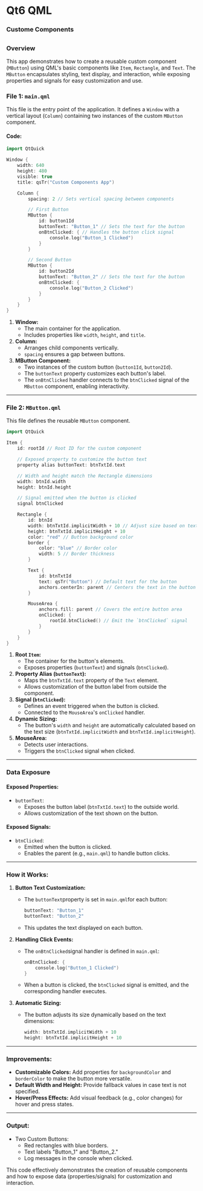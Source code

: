 # Qt6 QML
### Custome Components

## 

### **Overview**

This app demonstrates how to create a reusable custom component (`MButton`) using QML's basic components like `Item`, `Rectangle`, and `Text`. The `MButton` encapsulates styling, text display, and interaction, while exposing properties and signals for easy customization and use.



### **File 1: `main.qml`**

This file is the entry point of the application. It defines a `Window` with a vertical layout (`Column`) containing two instances of the custom `MButton` component.

#### **Code**:

```c++
import QtQuick

Window {
    width: 640
    height: 480
    visible: true
    title: qsTr("Custom Components App")

    Column {
        spacing: 2 // Sets vertical spacing between components

        // First Button
        MButton {
            id: button1Id
            buttonText: "Button_1" // Sets the text for the button
            onBtnClicked: { // Handles the button click signal
                console.log("Button_1 Clicked")
            }
        }

        // Second Button
        MButton {
            id: button2Id
            buttonText: "Button_2" // Sets the text for the button
            onBtnClicked: {
                console.log("Button_2 Clicked")
            }
        }
    }
}
```

1. **Window:**
   - The main container for the application.
   - Includes properties like `width`, `height`, and `title`.
2. **Column:**
   - Arranges child components vertically.
   - `spacing` ensures a gap between buttons.
3. **MButton Component:**
   - Two instances of the custom button (`button1Id`, `button2Id`).
   - The `buttonText` property customizes each button's label.
   - The `onBtnClicked` handler connects to the `btnClicked` signal of the `MButton` component, enabling interactivity.

------

### **File 2: `MButton.qml`**

This file defines the reusable `MButton` component.

```c++
import QtQuick

Item {
    id: rootId // Root ID for the custom component

    // Exposed property to customize the button text
    property alias buttonText: btnTxtId.text

    // Width and height match the Rectangle dimensions
    width: btnId.width
    height: btnId.height

    // Signal emitted when the button is clicked
    signal btnClicked

    Rectangle {
        id: btnId
        width: btnTxtId.implicitWidth + 10 // Adjust size based on text
        height: btnTxtId.implicitHeight + 10
        color: "red" // Button background color
        border {
            color: "blue" // Border color
            width: 5 // Border thickness
        }

        Text {
            id: btnTxtId
            text: qsTr("Button") // Default text for the button
            anchors.centerIn: parent // Centers the text in the button
        }

        MouseArea {
            anchors.fill: parent // Covers the entire button area
            onClicked: {
                rootId.btnClicked() // Emit the `btnClicked` signal
            }
        }
    }
}
```

1. **Root `Item`:**
   - The container for the button's elements.
   - Exposes properties (`buttonText`) and signals (`btnClicked`).
2. **Property Alias (`buttonText`):**
   - Maps the `btnTxtId.text` property of the `Text` element.
   - Allows customization of the button label from outside the component.
3. **Signal (`btnClicked`):**
   - Defines an event triggered when the button is clicked.
   - Connected to the `MouseArea`'s `onClicked` handler.
4. **Dynamic Sizing:**
   - The button's `width` and `height` are automatically calculated based on the text size (`btnTxtId.implicitWidth` and `btnTxtId.implicitHeight`).
5. **MouseArea:**
   - Detects user interactions.
   - Triggers the `btnClicked` signal when clicked.

------

### **Data Exposure**

#### **Exposed Properties:**

- `buttonText`:
  - Exposes the button label (`btnTxtId.text`) to the outside world.
  - Allows customization of the text shown on the button.

#### **Exposed Signals:**

- `btnClicked`:
  - Emitted when the button is clicked.
  - Enables the parent (e.g., `main.qml`) to handle button clicks.

------

### **How it Works:**

1. **Button Text Customization:**

   - The `buttonText`property is set in `main.qml`for each button:

     ```c++
     buttonText: "Button_1"
     buttonText: "Button_2"
     ```

   - This updates the text displayed on each button.

2. **Handling Click Events:**

   - The `onBtnClicked`signal handler is defined in `main.qml`:

     ```c++
     onBtnClicked: {
         console.log("Button_1 Clicked")
     }
     ```

   - When a button is clicked, the `btnClicked` signal is emitted, and the corresponding handler executes.

3. **Automatic Sizing:**

   - The button adjusts its size dynamically based on the text dimensions:

     ```c++
     width: btnTxtId.implicitWidth + 10
     height: btnTxtId.implicitHeight + 10
     ```

------

### **Improvements:**

- **Customizable Colors:** Add properties for `backgroundColor` and `borderColor` to make the button more versatile.
- **Default Width and Height:** Provide fallback values in case text is not specified.
- **Hover/Press Effects:** Add visual feedback (e.g., color changes) for hover and press states.

------

### **Output:**

- Two Custom Buttons:
  - Red rectangles with blue borders.
  - Text labels "Button_1" and "Button_2."
  - Log messages in the console when clicked.

This code effectively demonstrates the creation of reusable components and how to expose data (properties/signals) for customization and interaction.

